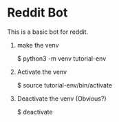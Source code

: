 # Reddit Bot

This is a basic bot for reddit.

1. make the venv

    $ python3 -m venv tutorial-env

2. Activate the venv

    $ source tutorial-env/bin/activate

3. Deactivate the venv (Obvious?)

    $ deactivate
